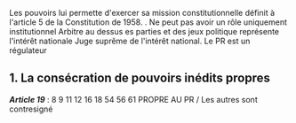 Les pouvoirs lui permette d'exercer sa mission constitutionnelle définit à l'article 5 de la Constitution de 1958.
. Ne peut pas avoir un rôle uniquement institutionnel
Arbitre au dessus es parties et des jeux politique représente l'intérêt nationale
Juge suprême de l'intérêt national.
Le PR est un régulateur


## 1. La consécration de pouvoirs inédits propres

***Article 19*** : 8 9 11 12 16 18 54 56 61 PROPRE AU PR / Les autres sont contresigné